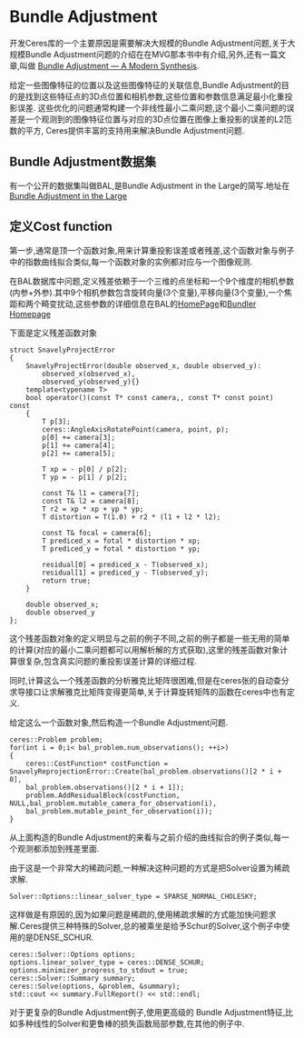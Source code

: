 # Bundle Adjustment

开发Ceres库的一个主要原因是需要解决大规模的Bundle Adjustment问题,关于大规模Bundle Adjustment问题的介绍在在MVG那本书中有介绍,另外,还有一篇文章,叫做 [Bundle Adjustment — A Modern Synthesis](https://hal.inria.fr/inria-00548290/document).

给定一些图像特征的位置以及这些图像特征的关联信息,Bundle Adjustment的目的是找到这些特征点的3D点位置和相机参数,这些位置和参数信息满足最小化重投影误差. 这些优化的问题通常构建一个非线性最小二乘问题,这个最小二乘问题的误差是一个观测到的图像特征位置与对应的3D点位置在图像上重投影的误差的L2笵数的平方, Ceres提供丰富的支持用来解决Bundle Adjustment问题.

## Bundle Adjustment数据集

有一个公开的数据集叫做BAL,是Bundle Adjustment in the Large的简写.地址在[Bundle Adjustment in the Large](http://grail.cs.washington.edu/projects/bal/)

## 定义Cost function
第一步,通常是顶一个函数对象,用来计算重投影误差或者残差,这个函数对象与例子中的指数曲线拟合类似,每一个函数对象的实例都对应与一个图像观测.

在BAL数据库中问题,定义残差依赖于一个三维的点坐标和一个9个维度的相机参数(内参+外参).其中9个相机参数包含旋转向量(3个变量),平移向量(3个变量),一个焦距和两个畸变扰动,这些参数的详细信息在BAL的[HomePage](http://grail.cs.washington.edu/projects/bal/)和[Bundler Homepage](http://www.cs.cornell.edu/~snavely/bundler/)

下面是定义残差函数对象
```
struct SnavelyProjectError
{
    SnavelyProjectError(double observed_x, double observed_y):
        observed_x(observed_x),
        observed_y(observed_y){}
    template<typename T>
    bool operator()(const T* const camera,, const T* const point) const
    {
        T p[3];
        ceres::AngleAxisRotatePoint(camera, point, p);
        p[0] += camera[3];
        p[1] += camera[4];
        p[2] += camera[5];

        T xp = - p[0] / p[2];
        T yp = - p[1] / p[2];

        const T& l1 = camera[7];
        const T& l2 = camera[8];
        T r2 = xp * xp + yp * yp;
        T distortion = T(1.0) + r2 * (l1 + l2 * l2);

        const T& focal = camera[6];
        T prediced_x = fotal * distortion * xp;
        T prediced_y = fotal * distortion * yp;

        residual[0] = prediced_x - T(observed_x);
        residual[1] = prediced_y - T(observed_y);
        return true;
    }

    double observed_x;
    double observed_y
};
```
这个残差函数对象的定义明显与之前的例子不同,之前的例子都是一些无用的简单的计算(对应的最小二乘问题都可以用解析解的方式获取),这里的残差函数对象计算很复杂,包含真实问题的重投影误差计算的详细过程.

同时,计算这么一个残差函数的分析雅克比矩阵很困难,但是在ceres张的自动查分求导接口让求解雅克比矩阵变得更简单,关于计算旋转矩阵的函数在ceres中也有定义.

给定这么一个函数对象,然后构造一个Bundle Adjustment问题.

```
ceres::Problem problem;
for(int i = 0;i< bal_problem.num_observations(); ++i>)
{
    ceres::CostFunction* costFunction = SnavelyReprojectionError::Create(bal_problem.observations()[2 * i + 0],
    bal_problem.observations()[2 * i + 1]);
    problem.AddResidualBlock(costFunction, NULL,bal_problem.mutable_camera_for_observation(i),
    bal_problem.mutable_point_for_observation(i));
}
```

从上面构造的Bundle Adjustment的来看与之前介绍的曲线拟合的例子类似,每一个观测都添加到残差里面.

由于这是一个非常大的稀疏问题,一种解决这种问题的方式是把Solver设置为稀疏求解.
```
Solver::Options::linear_solver_type = SPARSE_NORMAL_CHOLESKY;
```

这样做是有原因的,因为如果问题是稀疏的,使用稀疏求解的方式能加快问题求解.Ceres提供三种特殊的Solver,总的被乘坐是给予Schur的Solver,这个例子中使用的是DENSE_SCHUR.

```
ceres::Solver::Options options;
options.linear_solver_type = ceres::DENSE_SCHUR;
options.minimizer_progress_to_stdout = true;
ceres::Solver::Summary summary;
ceres::Solve(options, &problem, &summary);
std::cout << summary.FullReport() << std::endl;
```

对于更复杂的Bundle Adjustment例子,使用更高级的 Bundle Adjustment特征,比如多种线性的Solver和更鲁棒的损失函数局部参数,在其他的例子中.

